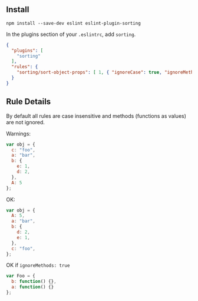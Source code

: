 ## Install

`npm install --save-dev eslint eslint-plugin-sorting`

In the plugins section of your `.eslintrc`, add `sorting`.

```json
{
  "plugins": [
    "sorting"
  ],
  "rules": {
    "sorting/sort-object-props": [ 1, { "ignoreCase": true, "ignoreMethods": false } ]
  }
}
```

## Rule Details

By default all rules are case insensitive and methods (functions as values) are not ignored.


Warnings:

```js
var obj = {
  c: "foo",
  a: "bar",
  b: {
    e: 1,
    d: 2,
  },
  A: 5
};
```

OK:

```js
var obj = {
  A: 5,
  a: "bar",
  b: {
    d: 2,
    e: 1,
  },
  c: "foo",
};
```

OK if `ignoreMethods: true`

```js
var Foo = {
  b: function() {},
  a: function() {}
};
```
